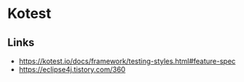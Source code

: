 # Kotest

## Links

- https://kotest.io/docs/framework/testing-styles.html#feature-spec
- https://eclipse4j.tistory.com/360

